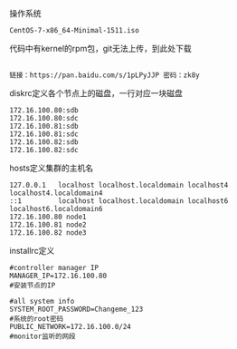 操作系统
```
CentOS-7-x86_64-Minimal-1511.iso
```


代码中有kernel的rpm包，git无法上传，到此处下载
```

链接：https://pan.baidu.com/s/1pLPyJJP 密码：zk8y
```

diskrc定义各个节点上的磁盘，一行对应一块磁盘


```
172.16.100.80:sdb
172.16.100.80:sdc
172.16.100.81:sdb
172.16.100.81:sdc
172.16.100.82:sdb
172.16.100.82:sdc
```



hosts定义集群的主机名

```
127.0.0.1   localhost localhost.localdomain localhost4 localhost4.localdomain4
::1         localhost localhost.localdomain localhost6 localhost6.localdomain6
172.16.100.80 node1
172.16.100.81 node2
172.16.100.82 node3
```

installrc定义

```
#controller manager IP
MANAGER_IP=172.16.100.80
#安装节点的IP

#all system info
SYSTEM_ROOT_PASSWORD=Changeme_123
#系统的root密码
PUBLIC_NETWORK=172.16.100.0/24
#monitor监听的网段
```



